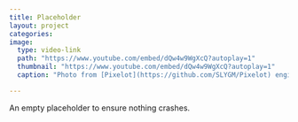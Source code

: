 ```yaml
---
title: Placeholder
layout: project
categories: 
image:
  type: video-link
  path: "https://www.youtube.com/embed/dQw4w9WgXcQ?autoplay=1"
  thumbnail: "https://www.youtube.com/embed/dQw4w9WgXcQ?autoplay=1"
  caption: "Photo from [Pixelot](https://github.com/SLYGM/Pixelot) engine interface"

---
```



An empty placeholder to ensure nothing crashes. <br>

<!-- add table of contents -->
<!-- {% include toc %} -->

<!-- # add embedded video link  || add ?autoplay=1 to autoplay -->
<!-- {% include responsive-embed url="https://www.youtube.com/embed/dQw4w9WgXcQ" ratio="16:9" %} -->
